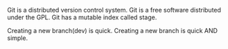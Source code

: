 Git is a distributed version control system.
Git is a free software distributed under the GPL.
Git has a mutable index called stage.

Creating a new branch(dev) is quick.
Creating a new branch is quick AND simple.